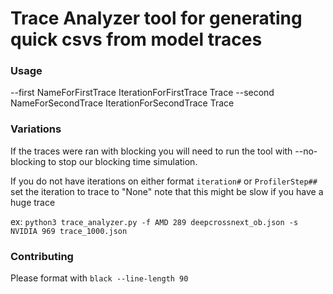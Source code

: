# Trace Analyzer tool for generating quick csvs from model traces

### Usage 
 --first NameForFirstTrace IterationForFirstTrace Trace --second NameForSecondTrace IterationForSecondTrace Trace

### Variations
If the traces were ran with blocking you will need to run the tool with --no-blocking to stop our blocking time simulation.

If you do not have iterations on either format `iteration#` or `ProfilerStep##` set the iteration to trace to "None" note that this might be slow if you have a huge trace

ex:
`python3 trace_analyzer.py -f AMD 289 deepcrossnext_ob.json -s NVIDIA 969 trace_1000.json`

### Contributing
Please format with `black --line-length 90`
